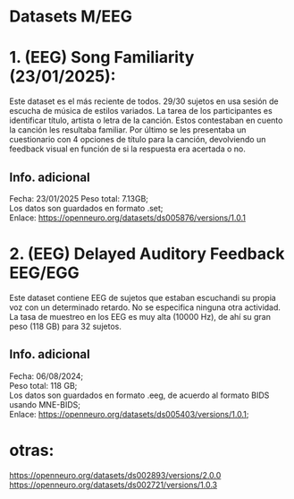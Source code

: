 # Datasets M/EEG

# 1. (EEG) Song Familiarity (23/01/2025):

Este dataset es el más reciente de todos. 29/30 sujetos en usa sesión de escucha de música de estilos variados. 
La tarea de los participantes es identificar título, artista o letra de la canción. Estos contestaban en cuento
la canción les resultaba familiar. Por último se les presentaba un cuestionario con 4 opciones de título para la 
canción, devolviendo un feedback visual en función de si la respuesta era acertada o no.

## Info. adicional

Fecha: 23/01/2025
Peso total: 7.13GB;  
Los datos son guardados en formato .set;  
Enlace: https://openneuro.org/datasets/ds005876/versions/1.0.1  


# 2. (EEG) Delayed Auditory Feedback EEG/EGG

Este dataset contiene EEG de sujetos que estaban escuchandi su propia voz con un determinado retardo. 
No se especifica ninguna otra actividad. La tasa de muestreo en los EEG es muy alta (10000 Hz), de ahí
su gran peso (118 GB) para 32 sujetos. 

## Info. adicional

Fecha: 06/08/2024;  
Peso total: 118 GB;  
Los datos son guardados en formato .eeg, de acuerdo al formato BIDS usando MNE-BIDS;  
Enlace: https://openneuro.org/datasets/ds005403/versions/1.0.1;  


# otras:
https://openneuro.org/datasets/ds002893/versions/2.0.0
https://openneuro.org/datasets/ds002721/versions/1.0.3
